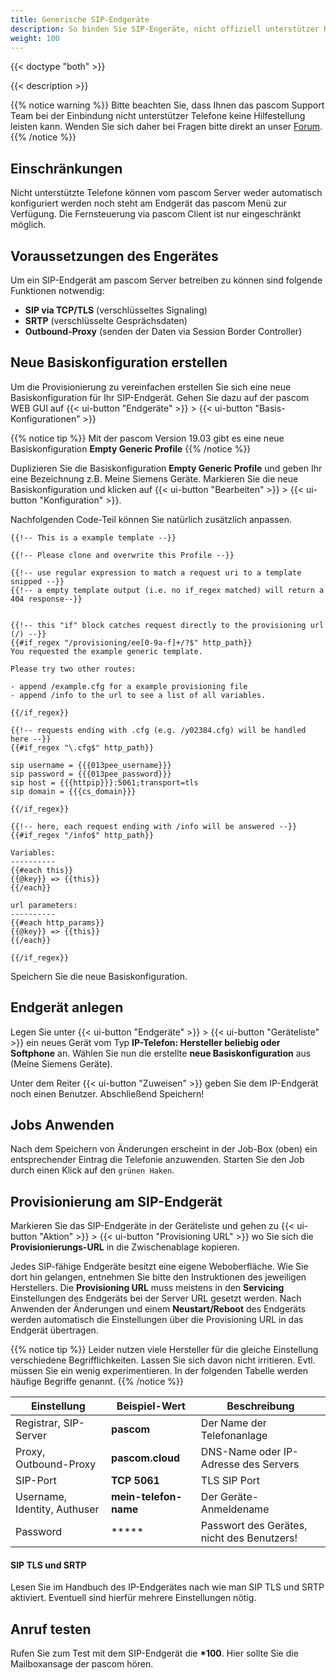 ```yaml
---
title: Generische SIP-Endgeräte
description: So binden Sie SIP-Engeräte, nicht offiziell unterstützer Hersteller in die pascom ein
weight: 100
---
```


{{< doctype "both"  >}}

{{< description >}}

{{% notice warning %}}
Bitte beachten Sie, dass Ihnen das pascom Support Team bei der Einbindung nicht unterstützer Telefone keine Hilfestellung leisten kann. Wenden Sie sich daher bei Fragen bitte direkt an unser [Forum](https://www.pascom.net/forum). 
{{% /notice %}}

## Einschränkungen

Nicht unterstützte Telefone können vom pascom Server weder automatisch konfiguriert werden noch steht am Endgerät das pascom Menü zur Verfügung.
Die Fernsteuerung via pascom Client ist nur eingeschränkt möglich. 

## Voraussetzungen des Engerätes 

Um ein SIP-Endgerät am pascom Server betreiben zu können sind folgende Funktionen notwendig:

* **SIP via TCP/TLS** (verschlüsseltes Signaling)
* **SRTP** (verschlüsselte Gesprächsdaten)
* **Outbound-Proxy** (senden der Daten via Session Border Controller)

## Neue Basiskonfiguration erstellen

Um die Provisionierung zu vereinfachen erstellen Sie sich eine neue Basiskonfiguration für Ihr SIP-Endgerät. Gehen Sie dazu auf der pascom WEB GUI auf {{< ui-button "Endgeräte" >}} > {{< ui-button "Basis-Konfigurationen" >}}

{{% notice tip %}}
Mit der pascom Version 19.03 gibt es eine neue Basiskonfiguration **Empty Generic Profile**
{{% /notice %}}

Duplizieren Sie die Basiskonfiguration **Empty Generic Profile** und geben Ihr eine Bezeichnung z.B. Meine Siemens Geräte. Markieren Sie die neue Basiskonfiguration und klicken auf 
{{< ui-button "Bearbeiten" >}} > {{< ui-button "Konfiguration" >}}.

Nachfolgenden Code-Teil können Sie natürlich zusätzlich anpassen. 

```
{{!-- This is a example template --}}

{{!-- Please clone and overwrite this Profile --}}

{{!-- use regular expression to match a request uri to a template snipped --}}
{{!-- a empty template output (i.e. no if_regex matched) will return a 404 response--}}


{{!-- this "if" block catches request directly to the provisioning url (/) --}}
{{#if_regex "/provisioning/ee[0-9a-f]+/?$" http_path}}
You requested the example generic template.

Please try two other routes:

- append /example.cfg for a example provisioning file
- append /info to the url to see a list of all variables.

{{/if_regex}}

{{!-- requests ending with .cfg (e.g. /y02384.cfg) will be handled here --}}
{{#if_regex "\.cfg$" http_path}}

sip username = {{{013pee_username}}}
sip password = {{{013pee_password}}}
sip host = {{{httpip}}}:5061;transport=tls
sip domain = {{{cs_domain}}}

{{/if_regex}}

{{!-- here, each request ending with /info will be answered --}}
{{#if_regex "/info$" http_path}}

Variables:
----------
{{#each this}}
{{@key}} => {{this}}
{{/each}}

url parameters:
----------
{{#each http_params}}
{{@key}} => {{this}}
{{/each}}

{{/if_regex}}
```
Speichern Sie die neue Basiskonfiguration. 

## Endgerät anlegen

Legen Sie unter {{< ui-button "Endgeräte" >}} > {{< ui-button "Geräteliste" >}} ein
neues Gerät vom Typ **IP-Telefon: Hersteller beliebig oder Softphone** an. Wählen Sie nun die erstellte **neue Basiskonfiguration** aus (Meine Siemens Geräte). 

Unter dem Reiter {{< ui-button "Zuweisen" >}} geben Sie dem IP-Endgerät noch einen Benutzer. Abschließend Speichern!

## Jobs Anwenden

Nach dem Speichern von Änderungen erscheint in der Job-Box (oben) ein
entsprechender Eintrag die Telefonie anzuwenden. Starten Sie den Job durch
einen Klick auf den `grünen Haken`.

## Provisionierung am SIP-Endgerät

Markieren Sie das SIP-Endgeräte in der Geräteliste und gehen zu {{< ui-button "Aktion" >}} > {{< ui-button "Provisioning URL" >}} wo Sie sich
die **Provisionierungs-URL** in die Zwischenablage kopieren. 

Jedes SIP-fähige Endgeräte besitzt eine eigene Weboberfläche. Wie Sie dort hin gelangen, entnehmen Sie bitte den Instruktionen des jeweiligen Herstellers.
Die **Provisioning URL** muss meistens in den **Servicing** Einstellungen des Endgeräts bei der Server URL gesetzt werden. Nach Anwenden der Änderungen und 
einem **Neustart/Reboot** des Endgeräts werden automatisch die Einstellungen über die Provisioning URL in das Endgerät übertragen. 


{{% notice tip %}}
Leider nutzen viele Hersteller für die gleiche Einstellung verschiedene
Begrifflichkeiten. Lassen Sie sich davon nicht irritieren. Evtl. müssen Sie
ein wenig experimentieren. In der folgenden Tabelle werden häufige Begriffe
genannt.
{{% /notice %}}


|Einstellung|Beispiel-Wert|Beschreibung|
|---|---|---|
|Registrar, SIP-Server|**pascom**|Der Name der Telefonanlage|
|Proxy, Outbound-Proxy|**pascom.cloud**|DNS-Name oder IP-Adresse des Servers|
|SIP-Port| **TCP 5061** | TLS SIP Port|
|Username, Identity, Authuser|**mein-telefon-name**|Der Geräte-Anmeldename|
|Password|*****| Passwort des Gerätes, nicht des Benutzers!|

#### SIP TLS und SRTP

Lesen Sie im Handbuch des IP-Endgerätes nach wie man SIP TLS und SRTP aktiviert.
Eventuell sind hierfür mehrere Einstellungen nötig.

## Anruf testen

Rufen Sie zum Test mit dem SIP-Endgerät die **\*100**. Hier sollte Sie die
Mailboxansage der pascom hören.
